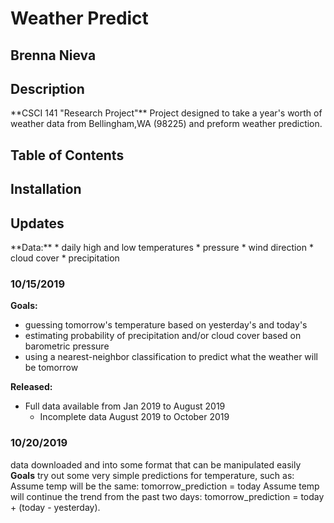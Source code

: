 <H1>Weather Predict</H1>
<H2>Brenna Nieva</H2>



<H2>Description</H2>
**CSCI 141 "Research Project"**
Project designed to take a year's worth of weather data from Bellingham,WA (98225) and preform weather prediction.

<H2>Table of Contents</H2>
<h2>Installation</h2>


<H2>Updates</h2>
**Data:**
* daily high and low temperatures
* pressure
* wind direction
* cloud cover
* precipitation

<h3>10/15/2019</h3>


**Goals:**
* guessing tomorrow's temperature based on yesterday's and today's
* estimating probability of precipitation and/or cloud cover based on barometric pressure
* using a nearest-neighbor classification to predict what the weather will be tomorrow

**Released:**
* Full data available from Jan 2019 to August 2019
    * Incomplete data August 2019 to October 2019
<h3>10/20/2019</h3>

data downloaded and into some format that can be manipulated easily
**Goals**
try out some very simple predictions for temperature, such as:
Assume temp will be the same: tomorrow_prediction = today
Assume temp will continue the trend from the past two days: tomorrow_prediction = today + (today - yesterday).
</p>